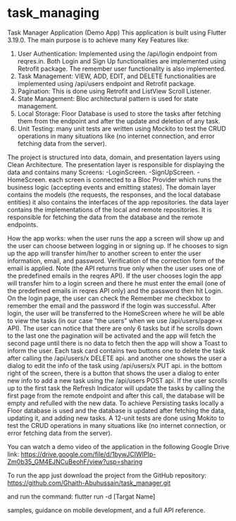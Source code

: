 # task_managing

Task Manager Application (Demo App)
This application is built using Flutter 3.19.0. The main purpose is to achieve many Key Features like:
1. User Authentication: Implemented using the /api/login endpoint from reqres.in. Both Login and Sign Up functionalities are implemented using Retrofit package. The remember user functionality is also implemented.
2. Task Management: VIEW, ADD, EDIT, and DELETE functionalities are implemented using /api/users endpoint and Retrofit package.
3. Pagination: This is done using Retrofit and ListView Scroll Listener.
4. State Management: Bloc architectural pattern is used for state management.
5. Local Storage: Floor Database is used to store the tasks after fetching them from the endpoint and after the update and deletion of any task.
6. Unit Testing: many unit tests are written using Mockito to test the CRUD operations in many situations like (no internet connection, and error fetching data from the server).

The project is structured into data, domain, and presentation layers using Clean Architecture. The presentation layer is responsible for displaying the data and contains many Screens:
-LoginScreen.
-SignUpScreen.
-HomeScreen.
each screen is connected to a Bloc Provider which runs the business logic (accepting events and emitting states).
The domain layer contains the models (the requests, the responses, and the local database entities) it also contains the interfaces of the app repositories.
the data layer contains the implementations of the local and remote repositories. It is responsible for fetching the data from the database and the remote endpoints.

How the app works:
when the user runs the app a screen will show up and the user can choose between logging in or signing up. If he chooses to sign up the app will transfer him/her to another screen to enter the user information, email, and password. Verification 
of the correction form of the email is applied. Note (the API returns true only when the user uses one of the predefined emails in the reqres API).
If the user chooses login the app will transfer him to a login screen and there he must enter the email (one of the predefined emails in reqres API only) and the password then hit Login. On the login page, the user can check the Remember me 
checkbox to remember the email and the password if the login was successful.
After login, the user will be transferred to the HomeScreen where he will be able to view the tasks (in our case "the users" when we use /api/users/page=x API). The user can notice that there are only 6 tasks but if he scrolls down to the last one
the pagination will be activated and the app will fetch the second page until there is no data to fetch then the app will show a Toast to inform the user.
Each task card contains two buttons one to delete the task after calling the /api/users/x DELETE api. and another one shows the user a dialog to edit the info of the task using /api/users/x PUT api.
in the bottom right of the screen, there is a button that shows the user a dialog to enter new info to add a new task using the /api/users POST api.
If the user scrolls up to the first task the Refresh Indicator will update the tasks by calling the first page from the remote endpoint and after this call, the database will be empty and refulled with the new data.
To achieve Persisting tasks locally a Floor database is used and the database is updated after fetching the data, updating it, and adding new tasks.
A 12-unit tests are done using Mokito to test the CRUD operations in many situations like (no internet connection, or error fetching data from the server).

You can watch a demo video of the application in the following Google Drive link:
https://drive.google.com/file/d/1bywJCIWIPIp-Zm0b35_GM4EJNCuBeohF/view?usp=sharing

To run the app just download the project from the GitHub repository:
https://github.com/Ghaith-Abuhussain/task_manager.git

and run the command:
flutter run -d [Targat Name]

 

samples, guidance on mobile development, and a full API reference.
